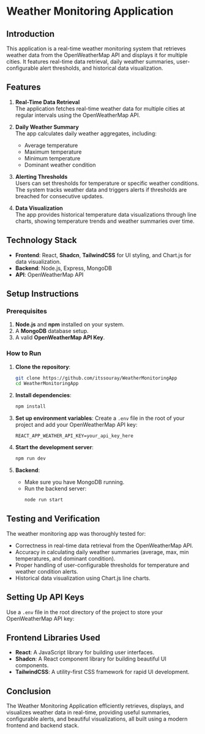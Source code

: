# Weather Monitoring Application

## Introduction
This application is a real-time weather monitoring system that retrieves weather data from the OpenWeatherMap API and displays it for multiple cities. It features real-time data retrieval, daily weather summaries, user-configurable alert thresholds, and historical data visualization.

## Features
1. **Real-Time Data Retrieval**  
   The application fetches real-time weather data for multiple cities at regular intervals using the OpenWeatherMap API.

2. **Daily Weather Summary**  
   The app calculates daily weather aggregates, including:
   - Average temperature
   - Maximum temperature
   - Minimum temperature
   - Dominant weather condition

3. **Alerting Thresholds**  
   Users can set thresholds for temperature or specific weather conditions. The system tracks weather data and triggers alerts if thresholds are breached for consecutive updates.

4. **Data Visualization**  
   The app provides historical temperature data visualizations through line charts, showing temperature trends and weather summaries over time.

## Technology Stack
- **Frontend**: React, **Shadcn**, **TailwindCSS** for UI styling, and Chart.js for data visualization.
- **Backend**: Node.js, Express, MongoDB
- **API**: OpenWeatherMap API

## Setup Instructions

### Prerequisites
1. **Node.js** and **npm** installed on your system.
2. A **MongoDB** database setup.
3. A valid **OpenWeatherMap API Key**.

### How to Run

1. **Clone the repository**:
    ```bash
    git clone https://github.com/itssouray/WeatherMonitoringApp
    cd WeatherMonitoringApp
    ```

2. **Install dependencies**:
    ```bash
    npm install
    ```

3. **Set up environment variables**:
    Create a `.env` file in the root of your project and add your OpenWeatherMap API key:
    ```
    REACT_APP_WEATHER_API_KEY=your_api_key_here
    ```

4. **Start the development server**:
    ```bash
    npm run dev
    ```

5. **Backend**:
   - Make sure you have MongoDB running.
   - Run the backend server:
     ```bash
     node run start
     ```

## Testing and Verification
The weather monitoring app was thoroughly tested for:
- Correctness in real-time data retrieval from the OpenWeatherMap API.
- Accuracy in calculating daily weather summaries (average, max, min temperatures, and dominant condition).
- Proper handling of user-configurable thresholds for temperature and weather condition alerts.
- Historical data visualization using Chart.js line charts.

## Setting Up API Keys
Use a `.env` file in the root directory of the project to store your OpenWeatherMap API key:


## Frontend Libraries Used

- **React**: A JavaScript library for building user interfaces.
- **Shadcn**: A React component library for building beautiful UI components.
- **TailwindCSS**: A utility-first CSS framework for rapid UI development.

## Conclusion
The Weather Monitoring Application efficiently retrieves, displays, and visualizes weather data in real-time, providing useful summaries, configurable alerts, and beautiful visualizations, all built using a modern frontend and backend stack.

